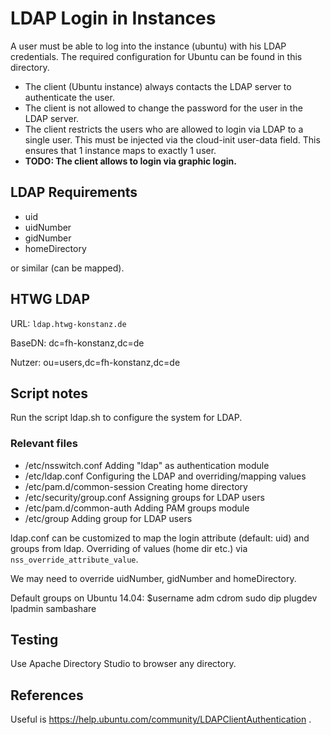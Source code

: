 # LDAP Login in Instances

A user must be able to log into the instance (ubuntu) with his LDAP credentials.
The required configuration for Ubuntu can be found in this directory.

- The client (Ubuntu instance) always contacts the LDAP server to authenticate the user.
- The client is not allowed to change the password for the user in the LDAP server.
- The client restricts the users who are allowed to login via LDAP to a single user. This must be injected via the cloud-init user-data field. This ensures that 1 instance maps to exactly 1 user.
- **TODO: The client allows to login via graphic login.**

## LDAP Requirements

- uid
- uidNumber
- gidNumber
- homeDirectory

or similar (can be mapped).

## HTWG LDAP

URL: `ldap.htwg-konstanz.de`

BaseDN: dc=fh-konstanz,dc=de

Nutzer: ou=users,dc=fh-konstanz,dc=de

## Script notes

Run the script ldap.sh to configure the system for LDAP. 

### Relevant files

- /etc/nsswitch.conf Adding "ldap" as authentication module
- /etc/ldap.conf Configuring the LDAP and overriding/mapping values
- /etc/pam.d/common-session Creating home directory
- /etc/security/group.conf Assigning groups for LDAP users
- /etc/pam.d/common-auth Adding PAM groups module
- /etc/group Adding group for LDAP users

ldap.conf can be customized to map the login attribute (default: uid) and groups from ldap. Overriding of values (home dir etc.) via `nss_override_attribute_value`.

We may need to override uidNumber, gidNumber and homeDirectory.

Default groups on Ubuntu 14.04: $username adm cdrom sudo dip plugdev lpadmin sambashare

## Testing

Use Apache Directory Studio to browser any directory.

## References

Useful is https://help.ubuntu.com/community/LDAPClientAuthentication .
